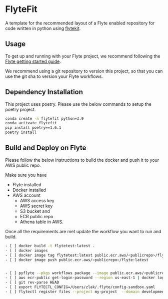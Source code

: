 # FlyteFit

A template for the recommended layout of a Flyte enabled repository for code written in python using [flytekit](https://docs.flyte.org/projects/flytekit/en/latest/).

## Usage

To get up and running with your Flyte project, we recommend following the
[Flyte getting started guide](https://docs.flyte.org/en/latest/getting_started.html).

We recommend using a git repository to version this project, so that you can
use the git sha to version your Flyte workflows.

## Dependency Installation

This project uses poetry. Please use the below commands to setup the poetry project.

```bash
conda create -n flytefit python=3.9
conda activate flytefit
pip install poetry==1.6.1
poetry install
```

## Build and Deploy on Flyte

Please follow the below instructions to build the docker and push it to your AWS public repo.

Make sure you have 

- Flyte installed
- Docker installed
- AWS account
    - AWS access key 
    - AWS secret key 
    - S3 bucket and 
    - ECR public repo
    - Athena table in AWS. 


Once all the requirements are met update the workflow you want to run and build. 

``` bash
- [ ] docker build -t flytetest:latest .  
- [ ] docker images
- [ ] docker image tag flytetest:latest public.ecr.aws/<publicrepo>/flyte:latest 
- [ ] docker image push public.ecr.aws/<publicrepo>/flyte:latest 


- [ ] pyflyte --pkgs workflows package --image public.ecr.aws/<publicrepo>/flyte:latest -f
- [ ] aws ecr-public get-login-password --region us-east-1 | docker login --username AWS --password-stdin public.ecr.aws/<publicrepo>
- [ ] git rev-parse HEAD 
- [ ] export FLYTECTL_CONFIG=/Users/zlak/.flyte/config-sandbox.yaml 
- [ ] flytectl register files --project my-project  --domain development  --archive flyte-package.tgz --version "${git rev-parse HEAD}"

```